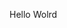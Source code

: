 Hello Wolrd
















































































































































































































































































































































































































































































































































































































































































































































































































































































































































































































































































































































































































































































































































































































































































































































































































































































































































































































































































































































































































































































































